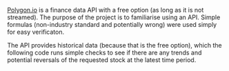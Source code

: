 [Polygon.io](https://polygon.io/) is a finance data API with a free option (as long as it is not streamed).
The purpose of the project is to familiarise using an API. Simple formulas (non-industry standard and potentially wrong) were used simply for easy verificaton.

The API provides historical data (because that is the free option), which the following code runs simple checks to see if there are any trends and potential reversals of the requested stock at the latest time period.
